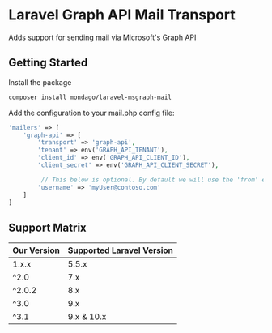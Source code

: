 # Laravel Graph API Mail Transport

Adds support for sending mail via Microsoft's Graph API

## Getting Started

Install the package

```bash
composer install mondago/laravel-msgraph-mail
```

Add the configuration to your mail.php config file:

```php
'mailers' => [
    'graph-api' => [
        'transport' => 'graph-api',
        'tenant' => env('GRAPH_API_TENANT'),
        'client_id' => env('GRAPH_API_CLIENT_ID'),
        'client_secret' => env('GRAPH_API_CLIENT_SECRET'),

         // This below is optional. By default we will use the 'from' email address
        'username' => 'myUser@contoso.com'
    ]
]
```


## Support Matrix

| Our Version | Supported Laravel Version |
|-------------|---------------------------|
| 1.x.x       | 5.5.x                     |
| ^2.0        | 7.x                       |
| ^2.0.2      | 8.x                       |
| ^3.0        | 9.x                       |
| ^3.1        | 9.x & 10.x                |
